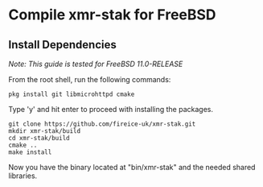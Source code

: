 # Compile **xmr-stak** for FreeBSD

## Install Dependencies

*Note: This guide is tested for FreeBSD 11.0-RELEASE*

From the root shell, run the following commands:

    pkg install git libmicrohttpd cmake

Type 'y' and hit enter to proceed with installing the packages.

    git clone https://github.com/fireice-uk/xmr-stak.git
    mkdir xmr-stak/build
    cd xmr-stak/build
    cmake ..
    make install

Now you have the binary located at "bin/xmr-stak" and the needed shared libraries.
